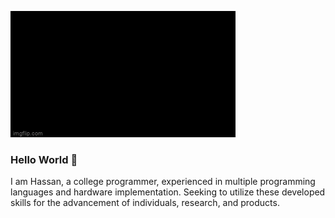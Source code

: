 ![Example GIF](hello-world-seytonic.gif)

### Hello World 👋

I am Hassan, a college programmer, experienced in multiple programming languages and hardware implementation. Seeking to utilize these developed skills for the advancement of individuals, research, and products.

<!--
**hassanfarescodes/hassanfarescodes** is a ✨ _special_ ✨ repository because its `README.md` (this file) appears on your GitHub profile.

Here are some ideas to get you started:

- 🔭 I’m currently working on ...
- 🌱 I’m currently learning ...
- 👯 I’m looking to collaborate on ...
- 🤔 I’m looking for help with ...
- 💬 Ask me about ...
- 📫 How to reach me: ...
- 😄 Pronouns: ...
- ⚡ Fun fact: ...
-->
